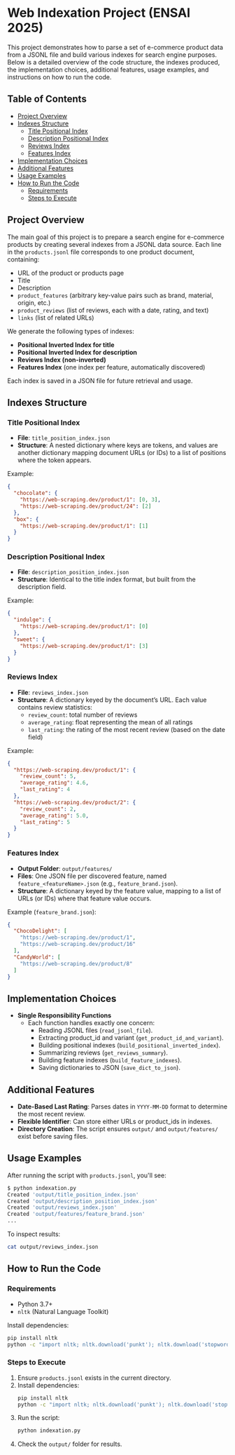 # Web Indexation Project (ENSAI 2025)

This project demonstrates how to parse a set of e-commerce product data from a JSONL file and build various indexes for search engine purposes. Below is a detailed overview of the code structure, the indexes produced, the implementation choices, additional features, usage examples, and instructions on how to run the code.

## Table of Contents

- [Project Overview](#project-overview)
- [Indexes Structure](#indexes-structure)
  - [Title Positional Index](#title-positional-index)
  - [Description Positional Index](#description-positional-index)
  - [Reviews Index](#reviews-index)
  - [Features Index](#features-index)
- [Implementation Choices](#implementation-choices)
- [Additional Features](#additional-features)
- [Usage Examples](#usage-examples)
- [How to Run the Code](#how-to-run-the-code)
  - [Requirements](#requirements)
  - [Steps to Execute](#steps-to-execute)

## Project Overview

The main goal of this project is to prepare a search engine for e-commerce products by creating several indexes from a JSONL data source. Each line in the `products.jsonl` file corresponds to one product document, containing:

- URL of the product or products page
- Title
- Description
- `product_features` (arbitrary key-value pairs such as brand, material, origin, etc.)
- `product_reviews` (list of reviews, each with a date, rating, and text)
- `links` (list of related URLs)

We generate the following types of indexes:

- **Positional Inverted Index for title**
- **Positional Inverted Index for description**
- **Reviews Index (non-inverted)**
- **Features Index** (one index per feature, automatically discovered)

Each index is saved in a JSON file for future retrieval and usage.

## Indexes Structure

### Title Positional Index

- **File**: `title_position_index.json`
- **Structure**: A nested dictionary where keys are tokens, and values are another dictionary mapping document URLs (or IDs) to a list of positions where the token appears.

Example:
```json
{
  "chocolate": {
    "https://web-scraping.dev/product/1": [0, 3],
    "https://web-scraping.dev/product/24": [2]
  },
  "box": {
    "https://web-scraping.dev/product/1": [1]
  }
}
```

### Description Positional Index

- **File**: `description_position_index.json`
- **Structure**: Identical to the title index format, but built from the description field.

Example:
```json
{
  "indulge": {
    "https://web-scraping.dev/product/1": [0]
  },
  "sweet": {
    "https://web-scraping.dev/product/1": [3]
  }
}
```

### Reviews Index

- **File**: `reviews_index.json`
- **Structure**: A dictionary keyed by the document’s URL. Each value contains review statistics:
  - `review_count`: total number of reviews
  - `average_rating`: float representing the mean of all ratings
  - `last_rating`: the rating of the most recent review (based on the date field)

Example:
```json
{
  "https://web-scraping.dev/product/1": {
    "review_count": 5,
    "average_rating": 4.6,
    "last_rating": 4
  },
  "https://web-scraping.dev/product/2": {
    "review_count": 2,
    "average_rating": 5.0,
    "last_rating": 5
  }
}
```

### Features Index

- **Output Folder**: `output/features/`
- **Files**: One JSON file per discovered feature, named `feature_<featureName>.json` (e.g., `feature_brand.json`).
- **Structure**: A dictionary keyed by the feature value, mapping to a list of URLs (or IDs) where that feature value occurs.

Example (`feature_brand.json`):
```json
{
  "ChocoDelight": [
    "https://web-scraping.dev/product/1",
    "https://web-scraping.dev/product/16"
  ],
  "CandyWorld": [
    "https://web-scraping.dev/product/8"
  ]
}
```

## Implementation Choices

- **Single Responsibility Functions**
  - Each function handles exactly one concern:
    - Reading JSONL files (`read_jsonl_file`).
    - Extracting product_id and variant (`get_product_id_and_variant`).
    - Building positional indexes (`build_positional_inverted_index`).
    - Summarizing reviews (`get_reviews_summary`).
    - Building feature indexes (`build_feature_indexes`).
    - Saving dictionaries to JSON (`save_dict_to_json`).

## Additional Features

- **Date-Based Last Rating**: Parses dates in `YYYY-MM-DD` format to determine the most recent review.
- **Flexible Identifier**: Can store either URLs or product_ids in indexes.
- **Directory Creation**: The script ensures `output/` and `output/features/` exist before saving files.

## Usage Examples

After running the script with `products.jsonl`, you'll see:
```sh
$ python indexation.py
Created 'output/title_position_index.json'
Created 'output/description_position_index.json'
Created 'output/reviews_index.json'
Created 'output/features/feature_brand.json'
...
```

To inspect results:
```sh
cat output/reviews_index.json
```

## How to Run the Code

### Requirements

- Python 3.7+
- `nltk` (Natural Language Toolkit)

Install dependencies:
```sh
pip install nltk
python -c "import nltk; nltk.download('punkt'); nltk.download('stopwords')"
```

### Steps to Execute

1. Ensure `products.jsonl` exists in the current directory.
2. Install dependencies:
   ```sh
   pip install nltk
   python -c "import nltk; nltk.download('punkt'); nltk.download('stopwords')"
   ```
3. Run the script:
   ```sh
   python indexation.py
   ```
4. Check the `output/` folder for results.

